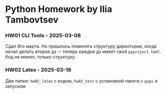 # Python Homework by Ilia Tambovtsev

### HW01 CLI Tools - 2025-03-08
Сдал 8го марта. Но пришлось поменять структуру директории, когда начал делать второе дз -- теперь каждое дз имеет свой `pyproject.toml`. Код не менял, только структуру.

### HW02 Latex - 2025-03-18
Две папки: `hw02_latex` с кодом, `hw02_test` с установкой пакета с `pypi` и запуском
